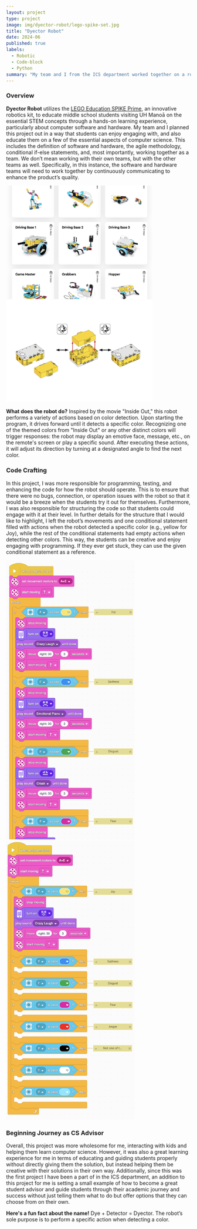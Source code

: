 ```yaml
---
layout: project
type: project
image: img/dyector-robot/lego-spike-set.jpg
title: "Dyector Robot"
date: 2024-06
published: true
labels:
  - Robotic
  - Code-block
  - Python
summary: "My team and I from the ICS department worked together on a robotic lego project for middle school students visiting UH Manoā, to engage and learn computer science."
---
```

### Overview
**Dyector Robot** utilizes the [LEGO Education SPIKE Prime](https://spike.legoeducation.com/prime/lobby/), an innovative robotics kit, to educate middle school students visiting UH Manoā on the essential STEM concepts through a hands-on learning experience, particularly about computer software and hardware. My team and I planned this project out in a way that students can enjoy engaging with, and also educate them on a few of the essential aspects of computer science. This includes the definition of software and hardware, the agile methodology, conditional if-else statements, and, most importantly, working together as a team. We don’t mean working with their own teams, but with the other teams as well. Specifically, in this instance, the software and hardware teams will need to work together by continuously communicating to enhance the product’s quality.

<img width="400px" src="../img/dyector-robot/dr-building-instruc.png" class="img-thumbnail" >
<img width="400px" src="../img/dyector-robot/dr-instruc.png" class="img-thumbnail" >

**What does the robot do?** Inspired by the movie "Inside Out," this robot performs a variety of actions based on color detection. Upon starting the program, it drives forward until it detects a specific color. Recognizing one of the themed colors from "Inside Out" or any other distinct colors will trigger responses: the robot may display an emotive face, message, etc., on the remote's screen or play a specific sound. After executing these actions, it will adjust its direction by turning at a designated angle to find the next color.

### Code Crafting
In this project, I was more responsible for programming, testing, and enhancing the code for how the robot should operate. This is to ensure that there were no bugs, connection, or operation issues with the robot so that it would be a breeze when the students try it out for themselves. Furthermore, I was also responsible for structuring the code so that students could engage with it at their level. In further details for the structure that I would like to highlight, I left the robot’s movements and one conditional statement filled with actions when the robot detected a specific color (e.g., yellow for Joy), while the rest of the conditional statements had empty actions when detecting other colors. This way, the students can be creative and enjoy engaging with programming. If they ever get stuck, they can use the given conditional statement as a reference.

<img width="350px" src="../img/dyector-robot/dr-my-view.png" class="img-thumbnail" >
<img width="350px" src="../img/dyector-robot/dr-students-view.png" class="img-thumbnail" >

### Beginning Journey as CS Advisor
Overall, this project was more wholesome for me, interacting with kids and helping them learn computer science. However, it was also a great learning experience for me in terms of educating and guiding students properly without directly giving them the solution, but instead helping them be creative with their solutions in their own way. Additionally, since this was the first project I have been a part of in the ICS department, an addition to this project for me is setting a small example of how to become a great student advisor and guide students through their academic journey and success without just telling them what to do but offer options that they can choose from on their own.

**Here's a fun fact about the name!** Dye + Detector = Dyector. The robot’s sole purpose is to perform a specific action when detecting a color. 
